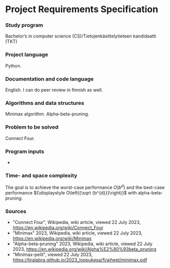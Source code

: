 # Project Requirements Specification

### Study program
Bachelor’s in computer science (CS)/Tietojenkäsittelytieteen kandidaatti (TKT)

### Project language
Python.

### Documentation and code language
English. I can do peer review in finnish as well.

### Algorithms and data structures
Minimax algorithm. Alpha-beta-pruning.

### Problem to be solved
Connect Four.

### Program inputs
-

### Time- and space complexity
The goal is to achieve the worst-case performance $O(b^d)$ and the best-case performance ${\displaystyle O\left({\sqrt {b^{d}}}\right)}$ with alpha-beta-pruning.

### Sources
- "Connect Four", Wikipedia, wiki article, viewed 22 July 2023, https://en.wikipedia.org/wiki/Connect_Four
- "Minimax" 2023, Wikipedia, wiki article, viewed 22 July 2023, https://en.wikipedia.org/wiki/Minimax
- "Alpha-beta-pruning" 2023, Wikipedia, wiki article, viewed 22 July 2023, https://en.wikipedia.org/wiki/Alpha%E2%80%93beta_pruning
- "Minimax-pelit", viewed 22 July 2023, https://tiralabra.github.io/2023_loppukesa/fi/aiheet/minimax.pdf
